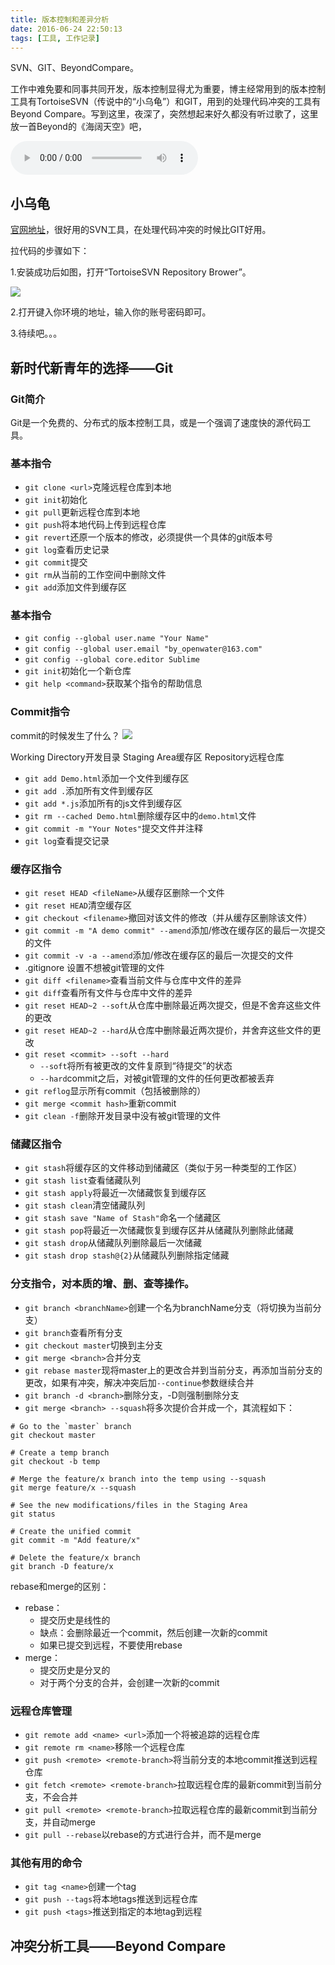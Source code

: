 ```yaml
---
title: 版本控制和差异分析
date: 2016-06-24 22:50:13
tags: [工具, 工作记录]
---
```

SVN、GIT、BeyondCompare。
<!--more-->

工作中难免要和同事共同开发，版本控制显得尤为重要，博主经常用到的版本控制工具有TortoiseSVN（传说中的“小乌龟”）和GIT，用到的处理代码冲突的工具有Beyond Compare。写到这里，夜深了，突然想起来好久都没有听过歌了，这里放一首Beyond的《海阔天空》吧，

<audio src="http://7xtoaz.com1.z0.glb.clouddn.com/%E6%B5%B7%E9%98%94%E5%A4%A9%E7%A9%BA.mp3" controls></audio>

## 小乌龟
[官网地址](https://tortoisesvn.net/)，很好用的SVN工具，在处理代码冲突的时候比GIT好用。

拉代码的步骤如下：

1.安装成功后如图，打开“TortoiseSVN Repository Brower”。

![](http://7xtoaz.com1.z0.glb.clouddn.com/svn1.png)

2.打开键入你环境的地址，输入你的账号密码即可。

3.待续吧。。。

## 新时代新青年的选择——Git

### Git简介
Git是一个免费的、分布式的版本控制工具，或是一个强调了速度快的源代码工具。

### 基本指令
+ `git clone <url>`克隆远程仓库到本地
+ `git init`初始化
+ `git pull`更新远程仓库到本地
+ `git push`将本地代码上传到远程仓库
+ `git revert`还原一个版本的修改，必须提供一个具体的git版本号
+ `git log`查看历史记录
+ `git commit`提交
+ `git rm`从当前的工作空间中删除文件
+ `git add`添加文件到缓存区


### 基本指令
+ `git config --global user.name "Your Name"`
+ `git config --global user.email "by_openwater@163.com"`
+ `git config --global core.editor Sublime`
+ `git init`初始化一个新仓库
+ `git help <command>`获取某个指令的帮助信息

### Commit指令
commit的时候发生了什么？
![](https://i.imgur.com/B0w11nb.png)

Working Directory开发目录
Staging Area缓存区
Repository远程仓库

+ `git add Demo.html`添加一个文件到缓存区
+ `git add .`添加所有文件到缓存区
+ `git add *.js`添加所有的js文件到缓存区
+ `git rm --cached Demo.html`删除缓存区中的`demo.html`文件
+ `git commit -m "Your Notes"`提交文件并注释
+ `git log`查看提交记录

### 缓存区指令
+ `git reset HEAD <fileName>`从缓存区删除一个文件
+ `git reset HEAD`清空缓存区
+ `git checkout <filename>`撤回对该文件的修改（并从缓存区删除该文件）
+ `git commit -m "A demo commit" --amend`添加/修改在缓存区的最后一次提交的文件
+ `git commit -v -a --amend`添加/修改在缓存区的最后一次提交的文件
+ .gitignore 设置不想被git管理的文件
+ `git diff <filename>`查看当前文件与仓库中文件的差异
+ `git diff`查看所有文件与仓库中文件的差异
+ `git reset HEAD~2 --soft`从仓库中删除最近两次提交，但是不舍弃这些文件的更改
+ `git reset HEAD~2 --hard`从仓库中删除最近两次提价，并舍弃这些文件的更改
+ `git reset <commit> --soft --hard`
    + `--soft`将所有被更改的文件复原到“待提交”的状态
    + `--hard`commit之后，对被git管理的文件的任何更改都被丢弃
+ `git reflog`显示所有commit（包括被删除的）
+ `git merge <commit hash>`重新commit
+ `git clean -f`删除开发目录中没有被git管理的文件

### 储藏区指令
+ `git stash`将缓存区的文件移动到储藏区（类似于另一种类型的工作区）
+ `git stash list`查看储藏队列
+ `git stash apply`将最近一次储藏恢复到缓存区
+ `git stash clean`清空储藏队列
+ `git stash save "Name of Stash"`命名一个储藏区
+ `git stash pop`将最近一次储藏恢复到缓存区并从储藏队列删除此储藏
+ `git stash drop`从储藏队列删除最后一次储藏
+ `git stash drop stash@{2}`从储藏队列删除指定储藏

### 分支指令，对本质的增、删、查等操作。
+ `git branch <branchName>`创建一个名为branchName分支（将切换为当前分支）
+ `git branch`查看所有分支
+ `git checkout master`切换到主分支
+ `git merge <branch>`合并分支
+ `git rebase master`现将master上的更改合并到当前分支，再添加当前分支的更改，如果有冲突，解决冲突后加`--continue`参数继续合并
+ `git branch -d <branch>`删除分支，-D则强制删除分支
+ `git merge <branch> --squash`将多次提价合并成一个，其流程如下：

```
# Go to the `master` branch
git checkout master

# Create a temp branch
git checkout -b temp

# Merge the feature/x branch into the temp using --squash
git merge feature/x --squash

# See the new modifications/files in the Staging Area
git status

# Create the unified commit
git commit -m "Add feature/x"

# Delete the feature/x branch
git branch -D feature/x
```

rebase和merge的区别：
+ rebase：
    + 提交历史是线性的
    + 缺点：会删除最近一个commit，然后创建一次新的commit
    + 如果已提交到远程，不要使用rebase
+ merge：
    + 提交历史是分叉的
    + 对于两个分支的合并，会创建一次新的commit

### 远程仓库管理
+ `git remote add <name> <url>`添加一个将被追踪的远程仓库
+ `git remote rm <name>`移除一个远程仓库
+ `git push <remote> <remote-branch>`将当前分支的本地commit推送到远程仓库
+ `git fetch <remote> <remote-branch>`拉取远程仓库的最新commit到当前分支，不会合并
+ `git pull <remote> <remote-branch>`拉取远程仓库的最新commit到当前分支，并自动merge
+ `git pull --rebase`以rebase的方式进行合并，而不是merge

### 其他有用的命令
+ `git tag <name>`创建一个tag
+ `git push --tags`将本地tags推送到远程仓库
+ `git push <tags>`推送到指定的本地tag到远程


## 冲突分析工具——Beyond Compare

